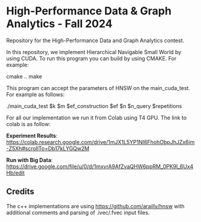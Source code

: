 # High-Performance Data & Graph Analytics - Fall 2024

Repository for the High-Performance Data and Graph Analytics contest.

In this repository, we implement Hierarchical Navigable Small World by using CUDA. To run this program you can build by using CMAKE. For example:

cmake ..
make

This program can accept the parameters of HNSW on the main_cuda_test. For example as follows:

./main_cuda_test $k $m $ef_construction $ef $n $n_query $repetitions

For all our implementation we run it from Colab using T4 GPU. The link to colab is as follow:

**Experiment Results**: https://colab.research.google.com/drive/1mJX1L5YP1NI6FhohObpJhJZx6jm-Z5Xh#scrollTo=Db17kLYGQw2M

**Run with Big Data**: https://drive.google.com/file/u/0/d/1mxvrA9AfZvaQHW6ppRM_0PK9I_6Ux4Hb/edit


## Credits

The c++ implementations are using https://github.com/arailly/hnsw with additional comments and parsing of .ivec/.fvec input files.


